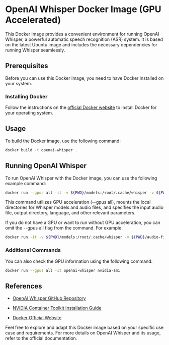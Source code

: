 # OpenAI Whisper Docker Image (GPU Accelerated)

This Docker image provides a convenient environment for running OpenAI Whisper, a powerful automatic speech recognition (ASR) system. It is based on the latest Ubuntu image and includes the necessary dependencies for running Whisper seamlessly.

## Prerequisites

Before you can use this Docker image, you need to have Docker installed on your system.

### Installing Docker

Follow the instructions on the [official Docker website](https://docs.docker.com/get-docker/) to install Docker for your operating system.

## Usage
To build the Docker image, use the following command:

```bash
docker build -t openai-whisper .
```

## Running OpenAI Whisper
To run OpenAI Whisper with the Docker image, you can use the following example command:

```bash
docker run --gpus all -it -v ${PWD}/models:/root/.cache/whisper -v ${PWD}/audio-files:/app openai-whisper whisper audio-file.mp3 --device cuda --model large-v3 --language Italian --output_dir /app --output_format txt
```

This command utilizes GPU acceleration (--gpus all), mounts the local directories for Whisper models and audio files, and specifies the input audio file, output directory, language, and other relevant parameters.

If you do not have a GPU or want to run without GPU acceleration, you can omit the --gpus all flag from the command. For example:
```bash
docker run -it -v ${PWD}/models:/root/.cache/whisper -v ${PWD}/audio-files:/app openai-whisper whisper audio-file.mp3 --model large-v3 --language Italian --output_dir /app --output_format txt
```

### Additional Commands
You can also check the GPU information using the following command:

```bash
docker run --gpus all -it openai-whisper nvidia-smi
```
## References
- [OpenAI Whisper GitHub Repository](https://github.com/openai/whisper)

- [NVIDIA Container Toolkit Installation Guide](https://docs.nvidia.com/datacenter/cloud-native/container-toolkit/latest/install-guide.html)

- [Docker Official Website](https://docs.docker.com/get-docker/)

Feel free to explore and adapt this Docker image based on your specific use case and requirements. For more details on OpenAI Whisper and its usage, refer to the official documentation.
